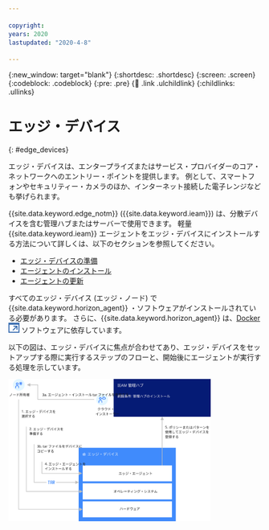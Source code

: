 ```yaml
---

copyright:
years: 2020
lastupdated: "2020-4-8"

---
```


{:new_window: target="blank"}
{:shortdesc: .shortdesc}
{:screen: .screen}
{:codeblock: .codeblock}
{:pre: .pre}
{:child: .link .ulchildlink}
{:childlinks: .ullinks}

# エッジ・デバイス
{: #edge_devices}

エッジ・デバイスは、エンタープライズまたはサービス・プロバイダーのコア・ネットワークへのエントリー・ポイントを提供します。 例として、スマートフォンやセキュリティー・カメラのほか、インターネット接続した電子レンジなども挙げられます。

{{site.data.keyword.edge_notm}} ({{site.data.keyword.ieam}}) は、分散デバイスを含む管理ハブまたはサーバーで使用できます。 軽量 {{site.data.keyword.ieam}} エージェントをエッジ・デバイスにインストールする方法について詳しくは、以下のセクションを参照してください。

* [エッジ・デバイスの準備](../installing/adding_devices.md)
* [エージェントのインストール](../installing/registration.md)
* [エージェントの更新](../installing/updating_the_agent.md)

すべてのエッジ・デバイス (エッジ・ノード) で {{site.data.keyword.horizon_agent}} ・ソフトウェアがインストールされている必要があります。 さらに、{{site.data.keyword.horizon_agent}} は、[Docker ![新しいタブで開く](../../images/icons/launch-glyph.svg "新しいタブで開く")](https://www.docker.com/) ソフトウェアに依存しています。 

以下の図は、エッジ・デバイスに焦点が合わせてあり、エッジ・デバイスをセットアップする際に実行するステップのフローと、開始後にエージェントが実行する処理を示しています。

<img src="../../images/edge/05a_Installing_edge_agent_on_device.svg" width="80%" alt="{{site.data.keyword.horizon_exchange}}、agbot、およびエージェント">
